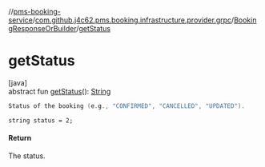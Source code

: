 //[pms-booking-service](../../../index.md)/[com.github.j4c62.pms.booking.infrastructure.provider.grpc](../index.md)/[BookingResponseOrBuilder](index.md)/[getStatus](get-status.md)

# getStatus

[java]\
abstract fun [getStatus](get-status.md)(): [String](https://docs.oracle.com/en/java/javase/23/docs/api/java.base/java/lang/String.html)

```kotlin
Status of the booking (e.g., "CONFIRMED", "CANCELLED", "UPDATED").

```
`string status = 2;`

#### Return

The status.